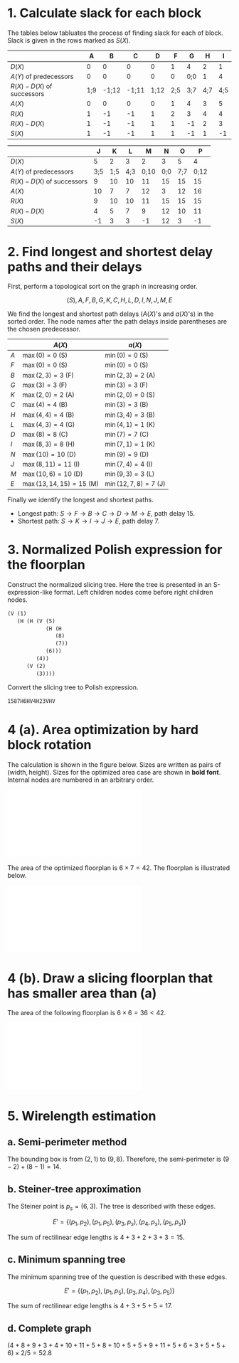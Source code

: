 # 1. Calculate slack for each block

The tables below tabluates the process of finding slack for each of block.
Slack is given in the rows marked as $S(X)$.

||A|B|C|D|F|G|H|I|
|---|---|---|---|---|---|---|---|---|
|$D(X)$|0|0|0|0|1|4|2|1|
|$A(Y)$ of predecessors|0|0|0|0|0|0;0|1|4|
|$R(X)-D(X)$ of successors|1;9|-1;12|-1;11|1;12|2;5|3;7|4;7|4;5|
|$A(X)$|0|0|0|0|1|4|3|5|
|$R(X)$|1|-1|-1|1|2|3|4|4|
|$R(X)-D(X)$|1|-1|-1|1|1|-1|2|3|
|$S(X)$|1|-1|-1|1|1|-1|1|-1|

||J|K|L|M|N|O|P|
|---|---|---|---|---|---|---|---|
|$D(X)$|5|2|3|2|3|5|4|
|$A(Y)$ of predecessors|3;5|1;5|4;3|0;10|0;0|7;7|0;12|
|$R(X)-D(X)$ of successors|9|10|10|11|15|15|15|
|$A(X)$|10|7|7|12|3|12|16|
|$R(X)$|9|10|10|11|15|15|15|
|$R(X)-D(X)$|4|5|7|9|12|10|11|
|$S(X)$|-1|3|3|-1|12|3|-1|


# 2. Find longest and shortest delay paths and their delays

First, perform a topological sort on the graph in increasing order.

$$(S), A, F, B, G, K, C, H, L, D, I, N, J, M, E$$

We find the longest and shortest path delays ($A(X)$'s and $a(X)$'s) in the sorted order.
The node names after the path delays inside parentheses are the chosen predecessor.

|   | $A(X)$                  | $a(X)$               |
|---|-------------------------|----------------------|
|$A$|$\max(0) = 0$ (S)        |$\min(0) = 0$ (S)     |
|$F$|$\max(0) = 0$ (S)        |$\min(0) = 0$ (S)     |
|$B$|$\max(2,3) = 3$ (F)      |$\min(2,3) = 2$ (A)   |
|$G$|$\max(3) = 3$ (F)        |$\min(3) = 3$ (F)     |
|$K$|$\max(2,0) = 2$ (A)      |$\min(2,0) = 0$ (S)   |
|$C$|$\max(4) = 4$ (B)        |$\min(3) = 3$ (B)     |
|$H$|$\max(4,4) = 4$ (B)      |$\min(3,4) = 3$ (B)   |
|$L$|$\max(4,3) = 4$ (G)      |$\min(4,1) = 1$ (K)   |
|$D$|$\max(8) = 8$ (C)        |$\min(7) = 7$ (C)     |
|$I$|$\max(8,3) = 8$ (H)      |$\min(7,1) = 1$ (K)   |
|$N$|$\max(10) = 10$ (D)      |$\min(9) = 9$ (D)     |
|$J$|$\max(8,11) = 11$ (I)    |$\min(7,4) = 4$ (I)   |
|$M$|$\max(10,6) = 10$ (D)    |$\min(9,3) = 3$ (L)   |
|$E$|$\max(13,14,15) = 15$ (M)|$\min(12,7,8) = 7$ (J)|

Finally we identify the longest and shortest paths.

- Longest path: $S\to F\to B\to C\to D\to M\to E$, path delay $15$.
- Shortest path: $S\to K\to I\to J\to E$, path delay $7$.


# 3. Normalized Polish expression for the floorplan

Construct the normalized slicing tree.
Here the tree is presented in an S-expression-like format.
Left children nodes come before right children nodes.

```txt
(V (1)
   (H (H (V (5)
            (H (H
               (8)
               (7))
            (6)))
         (4))
      (V (2)
         (3))))
```

Convert the slicing tree to Polish expression.

```txt
1587H6HV4H23VHV
```


# 4 (a). Area optimization by hard block rotation

The calculation is shown in the figure below.
Sizes are written as pairs of $(\text{width}, \text{height})$.
Sizes for the optimized area case are shown in **bold font**.
Internal nodes are numbered in an arbitrary order.

![The optimization process](./resources/4a-tree.pdf)

The area of the optimized floorplan is $6\times 7 = 42$.
The floorplan is illustrated below.

![The floorplan](./resources/4a-floorplan.pdf)

# 4 (b). Draw a slicing floorplan that has smaller area than (a)

The area of the following floorplan is $6\times 6 = 36 < 42$.

![The floorplan](./resources/4b-floorplan.pdf)


# 5. Wirelength estimation

## a. Semi-perimeter method

The bounding box is from $(2, 1)$ to $(9, 8)$.
Therefore, the semi-perimeter is $(9 - 2) + (8 - 1) = 14$.

## b. Steiner-tree approximation

The Steiner point is $p_s = (6, 3)$.
The tree is described with these edges.

$$E' = \{ (p_1, p_2), (p_1, p_5), (p_3, p_s), (p_4, p_s), (p_5, p_s) \}$$

The sum of rectilinear edge lengths is $4 + 3 + 2 + 3 + 3 = 15$.

## c. Minimum spanning tree

The minimum spanning tree of the question is described with these edges.

$$E' = \{ (p_1, p_2), (p_1, p_5), (p_3, p_4), (p_3, p_5) \}$$

The sum of rectilinear edge lengths is $4 + 3 + 5 + 5 = 17$.

## d. Complete graph

$(4 + 8 + 9 + 3 + 4 + 10 + 11 + 5 + 8 + 10 + 5 + 5 + 9 + 11 + 5 + 6 + 3 + 5 + 5 + 6) \times 2 / 5 = 52.8$


<!-- vim: set ft=markdown.pandoc colorcolumn=100: -->
